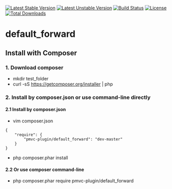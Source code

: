 [![Latest Stable Version](https://poser.pugx.org/pmvc-plugin/default_forward/v/stable)](https://packagist.org/packages/pmvc-plugin/default_forward) 
[![Latest Unstable Version](https://poser.pugx.org/pmvc-plugin/default_forward/v/unstable)](https://packagist.org/packages/pmvc-plugin/default_forward) 
[![Build Status](https://travis-ci.org/pmvc-plugin/default_forward.svg?branch=master)](https://travis-ci.org/pmvc-plugin/default_forward)
[![License](https://poser.pugx.org/pmvc-plugin/default_forward/license)](https://packagist.org/packages/pmvc-plugin/default_forward)
[![Total Downloads](https://poser.pugx.org/pmvc-plugin/default_forward/downloads)](https://packagist.org/packages/pmvc-plugin/default_forward) 

default_forward
===============

## Install with Composer
### 1. Download composer
   * mkdir test_folder
   * curl -sS https://getcomposer.org/installer | php

### 2. Install by composer.json or use command-line directly
#### 2.1 Install by composer.json
   * vim composer.json
```
{
    "require": {
        "pmvc-plugin/default_forward": "dev-master"
    }
}
```
   * php composer.phar install

#### 2.2 Or use composer command-line
   * php composer.phar require pmvc-plugin/default_forward

